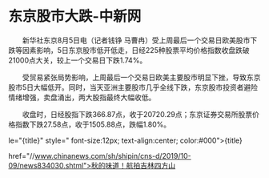 # 东京股市大跌-中新网

　　新华社东京8月5日电（记者钱铮 马曹冉）受上周最后一个交易日欧美股市下跌等因素影响，5日东京股市低开低走，日经225种股票平均价格指数收盘跌破21000点大关，较上一个交易日下跌1.74%。

　　受贸易紧张局势影响，上周最后一个交易日欧美主要股市明显下挫，导致东京股市5日大幅低开。同时，当天亚洲主要股市几乎全线下跌，东京股市投资者避险情绪增强，卖盘涌出，两大股指最终大幅收低。

　　收盘时，日经股指下跌366.87点，收于20720.29点；东京证券交易所股票价格指数下跌27.58点，收于1505.88点，跌幅1.80%。

le="{title}" style=" font-size:12px; text-align:center; color:#000">{title}

href="//www.chinanews.com/sh/shipin/cns-d/2019/10-09/news834030.shtml">秋的味道！航拍吉林四方山
